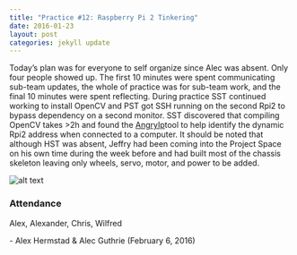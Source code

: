 ```yaml
---
title: "Practice #12: Raspberry Pi 2 Tinkering"
date: 2016-01-23
layout: post
categories: jekyll update
---
```


Today’s plan was for everyone to self organize since Alec was absent. Only four
people showed up. The first 10 minutes were spent communicating sub-team
updates, the whole of practice was for sub-team work, and the final 10 minutes
were spent reflecting. During practice SST continued working to install OpenCV
and PST got SSH running on the second Rpi2 to bypass dependency on a second
monitor. SST discovered that compiling OpenCV takes \>2h and found the
[AngryIp](http://angryip.org/)tool to help identify the dynamic Rpi2 address
when connected to a computer. It should be noted that although HST was absent,
Jeffry had been coming into the Project Space on his own time during the week
before and had built most of the chassis skeleton leaving only wheels, servo,
motor, and power to be added.

![alt
text](https://lh6.googleusercontent.com/3N0oj4y2ZCx7SqddZMIiAYQ_T2nbdeSya4kxas8Xc0cy8ZONLsxYhNz0CGTdWfUyj9KuVQ=w1816-h851
"Logo Title Text 1")


 

### Attendance

Alex, Alexander, Chris, Wilfred

 

\- Alex Hermstad & Alec Guthrie (February 6, 2016)
